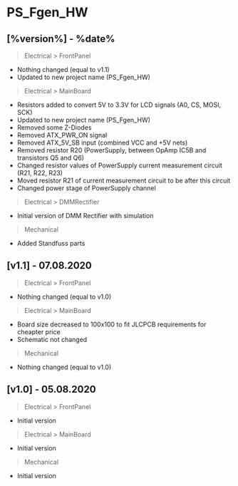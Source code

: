 # PS_Fgen_HW

## [%version%] - %date%

> Electrical > FrontPanel
- Nothing changed (equal to v1.1)
- Updated to new project name (PS_Fgen_HW)

> Electrical > MainBoard
- Resistors added to convert 5V to 3.3V for LCD signals (A0, CS, MOSI, SCK)
- Updated to new project name (PS_Fgen_HW)
- Removed some Z-Diodes
- Removed ATX_PWR_ON signal
- Removed ATX_5V_SB input (combined VCC and +5V nets)
- Removed resistor R20 (PowerSupply, between OpAmp IC5B and transistors Q5 and Q6)
- Changed resistor values of PowerSupply current measurement circuit (R21, R22, R23)
- Moved resistor R21 of current measurement circuit to be after this circuit
- Changed power stage of PowerSupply channel

> Electrical > DMMRectifier
- Initial version of DMM Rectifier with simulation

> Mechanical
- Added Standfuss parts

## [v1.1] - 07.08.2020
> Electrical > FrontPanel
- Nothing changed (equal to v1.0)

> Electrical > MainBoard
- Board size decreased to 100x100 to fit JLCPCB requirements for cheapter price
- Schematic not changed

> Mechanical
- Nothing changed (equal to v1.0)

## [v1.0] - 05.08.2020
> Electrical > FrontPanel
- Initial version

> Electrical > MainBoard
- Initial version

> Mechanical
- Initial version
